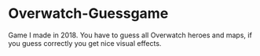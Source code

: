 # Overwatch-Guessgame

Game I made in 2018. You have to guess all Overwatch heroes and maps, if you guess correctly you get nice visual effects. 
